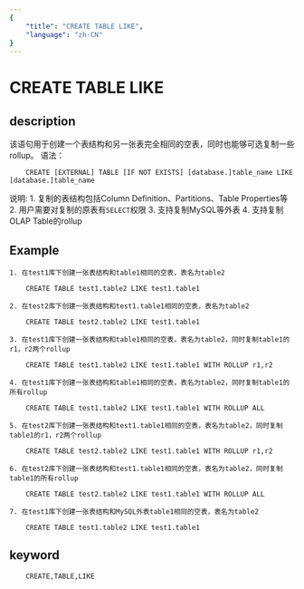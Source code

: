 ```yaml
---
{
    "title": "CREATE TABLE LIKE",
    "language": "zh-CN"
}
---
```


<!-- 
Licensed to the Apache Software Foundation (ASF) under one
or more contributor license agreements.  See the NOTICE file
distributed with this work for additional information
regarding copyright ownership.  The ASF licenses this file
to you under the Apache License, Version 2.0 (the
"License"); you may not use this file except in compliance
with the License.  You may obtain a copy of the License at

  http://www.apache.org/licenses/LICENSE-2.0

Unless required by applicable law or agreed to in writing,
software distributed under the License is distributed on an
"AS IS" BASIS, WITHOUT WARRANTIES OR CONDITIONS OF ANY
KIND, either express or implied.  See the License for the
specific language governing permissions and limitations
under the License.
-->

# CREATE TABLE LIKE

## description

该语句用于创建一个表结构和另一张表完全相同的空表，同时也能够可选复制一些rollup。
语法：

```
    CREATE [EXTERNAL] TABLE [IF NOT EXISTS] [database.]table_name LIKE [database.]table_name
```

说明:
    1. 复制的表结构包括Column Definition、Partitions、Table Properties等
    2. 用户需要对复制的原表有`SELECT`权限
    3. 支持复制MySQL等外表
    4. 支持复制OLAP Table的rollup

## Example
    1. 在test1库下创建一张表结构和table1相同的空表，表名为table2

        CREATE TABLE test1.table2 LIKE test1.table1
    
    2. 在test2库下创建一张表结构和test1.table1相同的空表，表名为table2

        CREATE TABLE test2.table2 LIKE test1.table1

    3. 在test1库下创建一张表结构和table1相同的空表，表名为table2，同时复制table1的r1，r2两个rollup

        CREATE TABLE test1.table2 LIKE test1.table1 WITH ROLLUP r1,r2

    4. 在test1库下创建一张表结构和table1相同的空表，表名为table2，同时复制table1的所有rollup

        CREATE TABLE test1.table2 LIKE test1.table1 WITH ROLLUP ALL

    5. 在test2库下创建一张表结构和test1.table1相同的空表，表名为table2，同时复制table1的r1，r2两个rollup

        CREATE TABLE test2.table2 LIKE test1.table1 WITH ROLLUP r1,r2

    6. 在test2库下创建一张表结构和test1.table1相同的空表，表名为table2，同时复制table1的所有rollup

        CREATE TABLE test2.table2 LIKE test1.table1 WITH ROLLUP ALL

    7. 在test1库下创建一张表结构和MySQL外表table1相同的空表，表名为table2

        CREATE TABLE test1.table2 LIKE test1.table1

## keyword

```
    CREATE,TABLE,LIKE

```
